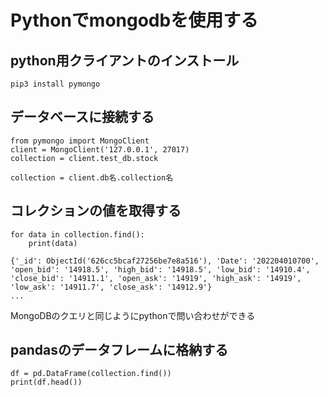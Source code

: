 # Pythonでmongodbを使用する

## python用クライアントのインストール
    pip3 install pymongo

## データベースに接続する
    from pymongo import MongoClient
    client = MongoClient('127.0.0.1', 27017)
    collection = client.test_db.stock
`collection = client.db名.collection名`

## コレクションの値を取得する
    for data in collection.find():
        print(data)

    {'_id': ObjectId('626cc5bcaf27256be7e8a516'), 'Date': '202204010700', 'open_bid': '14918.5', 'high_bid': '14918.5', 'low_bid': '14910.4', 'close_bid': '14911.1', 'open_ask': '14919', 'high_ask': '14919', 'low_ask': '14911.7', 'close_ask': '14912.9'}
    ...
MongoDBのクエリと同じようにpythonで問い合わせができる

## pandasのデータフレームに格納する
    df = pd.DataFrame(collection.find())
    print(df.head())
